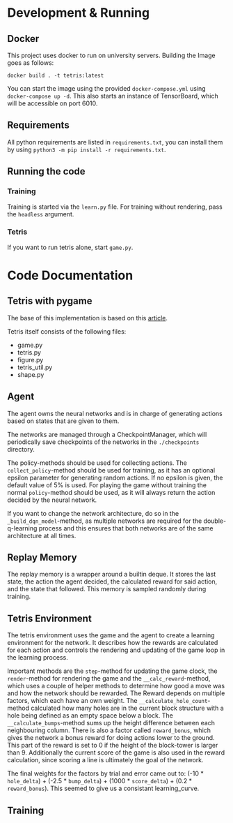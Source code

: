 # Development & Running

## Docker
This project uses docker to run on university servers.
Building the Image goes as follows:
```shell
docker build . -t tetris:latest
```
You can start the image using the provided `docker-compose.yml` using `docker-compose up -d`. This also starts an instance of TensorBoard, which will be accessible on port 6010.

## Requirements
All python requirements are listed in `requirements.txt`, you can install them by using `python3 -m pip install -r requirements.txt`.

## Running the code
### Training
Training is started via the `learn.py` file.
For training without rendering, pass the `headless` argument.

### Tetris
If you want to run tetris alone, start `game.py`.

# Code Documentation

## Tetris with pygame
The base of this implementation is based on this [article](https://levelup.gitconnected.com/writing-tetris-in-python-2a16bddb5318).

Tetris itself consists of the following files:
* game.py
* tetris.py
* figure.py
* tetris_util.py
* shape.py

## Agent
The agent owns the neural networks and is in charge of generating actions based on states that are given to them.

The networks are managed through a CheckpointManager, which will periodically save checkpoints of the networks in the `./checkpoints` directory.

The policy-methods should be used for collecting actions. The `collect_policy`-method should be used for training, as it has an optional epsilon parameter for generating random actions. If no epsilon is given, the default value of 5% is used.
For playing the game without training the normal `policy`-method should be used, as it will always return the action decided by the neural network.

If you want to change the network architecture, do so in the `_build_dqn_model`-method, as multiple networks are required for the double-q-learning process and this ensures that both networks are of the same architecture at all times.

## Replay Memory
The replay memory is a wrapper around a builtin deque. It stores the last state, the action the agent decided, the calculated reward for said action, and the state that followed.
This memory is sampled randomly during training.

## Tetris Environment
The tetris environment uses the game and the agent to create a learning environment for the network. It describes how the rewards are calculated for each action and controls the rendering and updating of the game loop in the learning process.

Important methods are the `step`-method for updating the game clock, the `render`-method for rendering the game and the `__calc_reward`-method, which uses a couple of helper methods to determine how good a move was and how the network should be rewarded.
The Reward depends on multiple factors, which each have an own weight. The `__calculate_hole_count`-method calculated how many holes are in the current block structure with a hole being defined as an empty space below a block.
The `__calculate_bumps`-method sums up the height difference between each neighbouring column. There is also a factor called `reward_bonus`, which gives the network a bonus reward for doing actions lower to the ground. This part of the reward is set to 0 if the height of the block-tower is larger than 9.
Additionally the current score of the game is also used in the reward calculation, since scoring a line is ultimately the goal of the network.

The final weights for the factors by trial and error came out to: (-10 * `hole_delta`) + (-2.5 * `bump_delta`) + (1000 * `score_delta`) + (0.2 * `reward_bonus`). This seemed to give us a consistant learning_curve.

## Training



